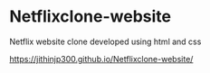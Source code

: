 # Netflixclone-website
Netflix website clone developed using html and css

 https://jithinjp300.github.io/Netflixclone-website/
